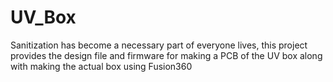 # UV_Box
Sanitization has become a necessary part of everyone lives, this project provides the design file and firmware for making a PCB of the UV box along with making the actual box using Fusion360
